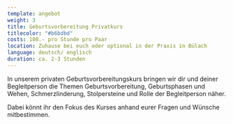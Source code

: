 ```yaml
---
template: angebot
weight: 3
title: Geburtsvorbereitung Privatkurs
titlecolor: "#b6bdbd"
costs: 1﻿00.- pro Stunde pro Paar
location: Z﻿uhause bei euch oder optional in der Praxis in Bülach
language: d﻿eutsch/ englisch
duration: c﻿a. 2-3 Stunden
---
```

In unserem privaten Geburtsvorbereitungskurs bringen wir dir und deiner Begleitperson die Themen Geburtsvorbereitung, Geburtsphasen und Wehen, Schmerzlinderung, Stolpersteine und Rolle der Begleitperson näher. 

Dabei könnt ihr den Fokus des Kurses anhand eurer Fragen und Wünsche mitbestimmen.